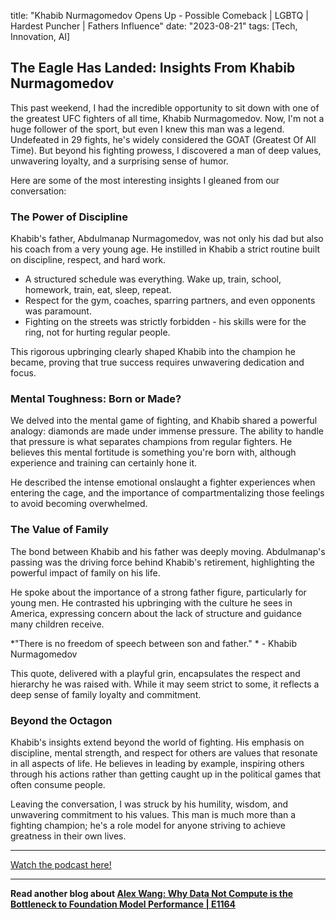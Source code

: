 

title: "Khabib Nurmagomedov Opens Up - Possible Comeback | LGBTQ | Hardest Puncher | Fathers Influence"
date: "2023-08-21"
tags: [Tech, Innovation, AI]


## The Eagle Has Landed: Insights From Khabib Nurmagomedov

This past weekend, I had the incredible opportunity to sit down with one of the greatest UFC fighters of all time, Khabib Nurmagomedov. Now, I'm not a huge follower of the sport, but even I knew this man was a legend. Undefeated in 29 fights, he's widely considered the GOAT (Greatest Of All Time). But beyond his fighting prowess, I discovered a man of deep values, unwavering loyalty, and a surprising sense of humor. 

Here are some of the most interesting insights I gleaned from our conversation:

### The Power of Discipline

Khabib's father, Abdulmanap Nurmagomedov, was not only his dad but also his coach from a very young age. He instilled in Khabib a strict routine built on discipline, respect, and hard work. 

* A structured schedule was everything. Wake up, train, school, homework, train, eat, sleep, repeat.
* Respect for the gym, coaches, sparring partners, and even opponents was paramount.
* Fighting on the streets was strictly forbidden - his skills were for the ring, not for hurting regular people.

This rigorous upbringing clearly shaped Khabib into the champion he became, proving that true success requires unwavering dedication and focus.

### Mental Toughness: Born or Made?

We delved into the mental game of fighting, and Khabib shared a powerful analogy: diamonds are made under immense pressure. The ability to handle that pressure is what separates champions from regular fighters. He believes this mental fortitude is something you're born with, although experience and training can certainly hone it. 

He described the intense emotional onslaught a fighter experiences when entering the cage, and the importance of compartmentalizing those feelings to avoid becoming overwhelmed. 

### The Value of Family

The bond between Khabib and his father was deeply moving. Abdulmanap's passing was the driving force behind Khabib's retirement, highlighting the powerful impact of family on his life. 

He spoke about the importance of a strong father figure, particularly for young men. He contrasted his upbringing with the culture he sees in America, expressing concern about the lack of structure and guidance many children receive. 

*"There is no freedom of speech between son and father." * - Khabib Nurmagomedov

This quote, delivered with a playful grin, encapsulates the respect and hierarchy he was raised with. While it may seem strict to some, it reflects a deep sense of family loyalty and commitment.

### Beyond the Octagon

Khabib's insights extend beyond the world of fighting. His emphasis on discipline, mental strength, and respect for others are values that resonate in all aspects of life. He believes in leading by example, inspiring others through his actions rather than getting caught up in the political games that often consume people. 

Leaving the conversation, I was struck by his humility, wisdom, and unwavering commitment to his values. This man is much more than a fighting champion; he's a role model for anyone striving to achieve greatness in their own lives.

---

<a href="https://youtube.com/watch?v=01BBVAZ3HDY" target="_blank">Watch the podcast here!</a>


---

**Read another blog about [Alex Wang: Why Data Not Compute is the Bottleneck to Foundation Model Performance | E1164](./20240612-alexandrwang-20vcwithharrystebbings)**
